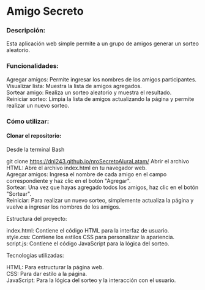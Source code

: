# Amigo Secreto

### Descripción:

Esta aplicación web simple permite a un grupo de amigos generar un sorteo aleatorio.

### Funcionalidades:

Agregar amigos: Permite ingresar los nombres de los amigos participantes.    
Visualizar lista: Muestra la lista de amigos agregados.    
Sortear amigo: Realiza un sorteo aleatorio y muestra el resultado.    
Reiniciar sorteo: Limpia la lista de amigos actualizando la página y permite realizar un nuevo sorteo.    

### Cómo utilizar:

#### Clonar el repositorio:

Desde la terminal Bash    

git clone https://dnl243.github.io/nroSecretoAluraLatam/
Abrir el archivo HTML: Abre el archivo index.html en tu navegador web.     
Agregar amigos: Ingresa el nombre de cada amigo en el campo correspondiente y haz clic en el botón "Agregar".     
Sortear: Una vez que hayas agregado todos los amigos, haz clic en el botón "Sortear".     
Reiniciar: Para realizar un nuevo sorteo, simplemente actualiza la página y vuelve a ingresar los nombres de los amigos.     

Estructura del proyecto:

index.html: Contiene el código HTML para la interfaz de usuario.    
style.css: Contiene los estilos CSS para personalizar la apariencia.    
script.js: Contiene el código JavaScript para la lógica del sorteo.    

Tecnologías utilizadas:

HTML: Para estructurar la página web.    
CSS: Para dar estilo a la página.    
JavaScript: Para la lógica del sorteo y la interacción con el usuario.    